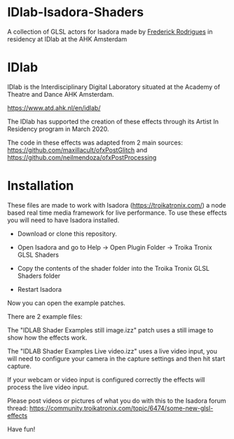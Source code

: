 # IDlab-Isadora-Shaders
A collection of GLSL actors for Isadora made by [Frederick Rodrigues](http://www.fredrodrigues.net/) in residency at IDlab at the AHK Amsterdam


# IDlab
IDlab is the Interdisciplinary Digital Laboratory situated at the Academy of Theatre and Dance AHK Amsterdam.

https://www.atd.ahk.nl/en/idlab/

The IDlab has supported the creation of these effects through its Artist In Residency program in March 2020.

The code in these effects was adapted from 2 main sources:
https://github.com/maxillacult/ofxPostGlitch
and
https://github.com/neilmendoza/ofxPostProcessing


# Installation

These files are made to work with Isadora (https://troikatronix.com/) a node based real time media framework for live performance. To use these effects you will need to have Isadora installed.

* Download or clone this repository.

* Open Isadora and go to Help ->  Open Plugin Folder -> Troika Tronix GLSL Shaders

* Copy the contents of the shader folder into the Troika Tronix GLSL Shaders folder

* Restart Isadora

Now you can open the example patches.

There are 2 example files:

The "IDLAB Shader Examples still image.izz" patch uses a still image to show how the effects work.
 

The "IDLAB Shader Examples Live video.izz" uses a live video input, you will need to configure your camera in the capture settings and then hit start capture.

If your webcam or video input is configured correctly the effects will process the live video input.

Please post videos or pictures of what you do with this to the Isadora forum thread:
https://community.troikatronix.com/topic/6474/some-new-glsl-effects

Have fun!
